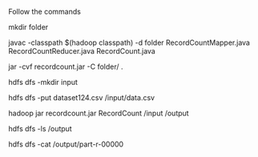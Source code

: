 Follow the commands


mkdir folder

javac -classpath $(hadoop classpath) -d folder RecordCountMapper.java RecordCountReducer.java RecordCount.java

jar -cvf recordcount.jar -C folder/ .

hdfs dfs -mkdir input

hdfs dfs -put dataset124.csv /input/data.csv

hadoop jar recordcount.jar RecordCount /input /output

hdfs dfs -ls /output

hdfs dfs -cat /output/part-r-00000
